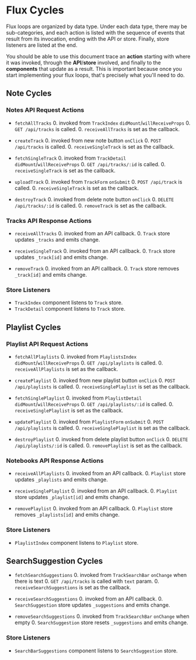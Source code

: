 # Flux Cycles

Flux loops are organized by data type. Under each data type, there may
be sub-categories, and each action is listed with the sequence of events
that result from its invocation, ending with the API or store. Finally,
store listeners are listed at the end.

You should be able to use this document trace an **action** starting
with where it was invoked, through the **API**/**store** involved, and
finally to the **components** that update as a result. This is important
because once you start implementing your flux loops, that's precisely
what you'll need to do.


## Note Cycles

### Notes API Request Actions

* `fetchAllTracks`
  0. invoked from `TrackIndex` `didMount`/`willReceiveProps`
  0. `GET /api/tracks` is called.
  0. `receiveAllTracks` is set as the callback.

* `createTrack`
  0. invoked from new note button `onClick`
  0. `POST /api/tracks` is called.
  0. `receiveSingleTrack` is set as the callback.

* `fetchSingleTrack`
  0. invoked from `TrackDetail` `didMount`/`willReceiveProps`
  0. `GET /api/tracks/:id` is called.
  0. `receiveSingleTrack` is set as the callback.

* `uploadTrack`
  0. invoked from `TrackForm` `onSubmit`
  0. `POST /api/track` is called.
  0. `receiveSingleTrack` is set as the callback.

* `destroyTrack`
  0. invoked from delete note button `onClick`
  0. `DELETE /api/tracks/:id` is called.
  0. `removeTrack` is set as the callback.

### Tracks API Response Actions

* `receiveAllTracks`
  0. invoked from an API callback.
  0. `Track` store updates `_tracks` and emits change.

* `receiveSingleTrack`
  0. invoked from an API callback.
  0. `Track` store updates `_track[id]` and emits change.

* `removeTrack`
  0. invoked from an API callback.
  0. `Track` store removes `_track[id]` and emits change.

### Store Listeners

* `TrackIndex` component listens to `Track` store.
* `TrackDetail` component listens to `Track` store.


## Playlist Cycles

### Playlist API Request Actions

* `fetchAllPlaylists`
  0. invoked from `PlaylistsIndex` `didMount`/`willReceiveProps`
  0. `GET /api/playlists` is called.
  0. `receiveAllPlaylists` is set as the callback.

* `createPlaylist`
  0. invoked from new playlist button `onClick`
  0. `POST /api/playlists` is called.
  0. `receiveSinglePlaylist` is set as the callback.

* `fetchSinglePlaylist`
  0. invoked from `PlaylistDetail` `didMount`/`willReceiveProps`
  0. `GET /api/playlists/:id` is called.
  0. `receiveSinglePlaylist` is set as the callback.

* `updatePlaylist`
  0. invoked from `PlaylistForm` `onSubmit`
  0. `POST /api/playlists` is called.
  0. `receiveSinglePlaylist` is set as the callback.

* `destroyPlaylist`
  0. invoked from delete playlist button `onClick`
  0. `DELETE /api/playlists/:id` is called.
  0. `removePlaylist` is set as the callback.

### Notebooks API Response Actions

* `receiveAllPlaylists`
  0. invoked from an API callback.
  0. `Playlist` store updates `_playlists` and emits change.

* `receiveSinglePlaylist`
  0. invoked from an API callback.
  0. `Playlist` store updates `_playlist[id]` and emits change.

* `removePlaylist`
  0. invoked from an API callback.
  0. `Playlist` store removes `_playlists[id]` and emits change.

### Store Listeners

* `PlaylistIndex` component listens to `Playlist` store.


## SearchSuggestion Cycles

* `fetchSearchSuggestions`
  0. invoked from `TrackSearchBar` `onChange` when there is text
  0. `GET /api/tracks` is called with `text` param.
  0. `receiveSearchSuggestions` is set as the callback.

* `receiveSearchSuggestions`
  0. invoked from an API callback.
  0. `SearchSuggestion` store updates `_suggestions` and emits change.

* `removeSearchSuggestions`
  0. invoked from `TrackSearchBar` `onChange` when empty
  0. `SearchSuggestion` store resets `_suggestions` and emits change.

### Store Listeners

* `SearchBarSuggestions` component listens to `SearchSuggestion` store.
